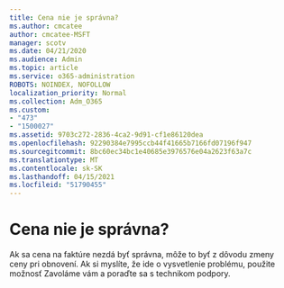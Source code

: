 ```yaml
---
title: Cena nie je správna?
ms.author: cmcatee
author: cmcatee-MSFT
manager: scotv
ms.date: 04/21/2020
ms.audience: Admin
ms.topic: article
ms.service: o365-administration
ROBOTS: NOINDEX, NOFOLLOW
localization_priority: Normal
ms.collection: Adm_O365
ms.custom:
- "473"
- "1500027"
ms.assetid: 9703c272-2836-4ca2-9d91-cf1e86120dea
ms.openlocfilehash: 92290384e7995ccb44f41665b7166fd07196f947
ms.sourcegitcommit: 8bc60ec34bc1e40685e3976576e04a2623f63a7c
ms.translationtype: MT
ms.contentlocale: sk-SK
ms.lasthandoff: 04/15/2021
ms.locfileid: "51790455"
---
```

# <a name="price-doesnt-look-correct"></a>Cena nie je správna?

Ak sa cena na faktúre nezdá byť správna, môže to byť z dôvodu zmeny ceny pri obnovení. Ak si myslíte, že ide o vysvetlenie problému, použite možnosť Zavoláme vám a poraďte sa s technikom podpory.